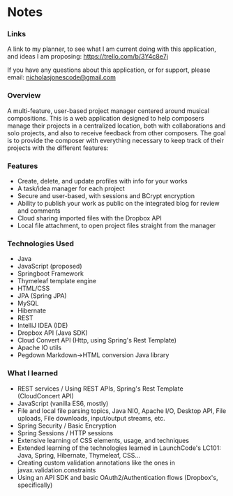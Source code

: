 # Notes

### Links

A link to my planner, to see what I am current doing with this application, and ideas I am proposing:
https://trello.com/b/3Y4c8e7j

If you have any questions about this application, or for support, please email:
nicholasjonescode@gmail.com

### Overview

A multi-feature, user-based project manager centered around musical compositions. 
This is a web application designed to help composers manage their projects in a centralized location, 
both with collaborations and solo projects, and also to receive feedback from other composers.
The goal is to provide the composer with everything necessary to keep track of their projects with the different features: 

### Features

* Create, delete, and update profiles with info for your works
* A task/idea manager for each project
* Secure and user-based, with sessions and BCrypt encryption
* Ability to publish your work as public on the integrated blog for review and comments
* Cloud sharing imported files with the Dropbox API
* Local file attachment, to open project files straight from the manager

### Technologies Used
* Java
* JavaScript (proposed)
* Springboot Framework
* Thymeleaf template engine
* HTML/CSS
* JPA (Spring JPA)
* MySQL
* Hibernate
* REST
* IntelliJ IDEA (IDE)
* Dropbox API (Java SDK)
* Cloud Convert API (Http, using Spring's Rest Template)
* Apache IO utils
* Pegdown Markdown->HTML conversion Java library

### What I learned
* REST services / Using REST APIs, Spring's Rest Template (CloudConcert API)
* JavaScript (vanilla ES6, mostly)
* File and local file parsing topics, Java NIO, Apache I/O, Desktop API, File uploads, File downloads, input/output streams, etc.
* Spring Security / Basic Encryption
* Spring Sessions / HTTP sessions
* Extensive learning of CSS elements, usage, and techniques
* Extended learning of the technologies learned in LaunchCode's LC101: Java, Spring, Hibernate, Thymeleaf, CSS...
* Creating custom validation annotations like the ones in javax.validation.constraints
* Using an API SDK and basic OAuth2/Authentication flows (Dropbox's, specifically)
